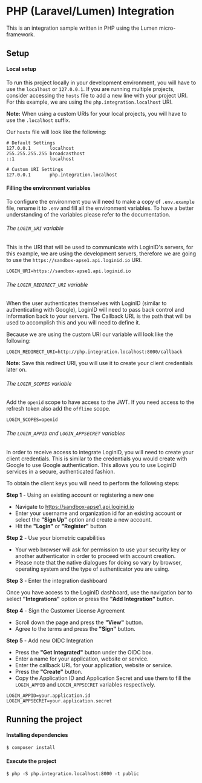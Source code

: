 # PHP (Laravel/Lumen) Integration

This is an integration sample written in PHP using the Lumen micro-framework.

## Setup

#### Local setup

To run this project locally in your development environment, you will have to use the `localhost` or `127.0.0.1`. If you are running multiple projects, consider accessing the `hosts` file to add a new line with your project URI. For this example, we are using the `php.integration.localhost` URI. 

**Note:** When using a custom URIs for your local projects, you will have to use the `.localhost` suffix.

Our `hosts` file will look like the following:
```
# Default Settings
127.0.0.1       localhost
255.255.255.255 broadcasthost
::1             localhost

# Custom URI Settings
127.0.0.1       php.integration.localhost
```

#### Filling the environment variables

To configure the environment you will need to make a copy of `.env.example` file, rename it to `.env` and fill all the environment variables. To have a better understanding of the variables please refer to the documentation.

###### The `LOGIN_URI` variable

This is the URI that will be used to communicate with LoginID's servers, for this example, we are using the development servers, therefore we are going to use the `https://sandbox-apse1.api.loginid.io` URI.

```
LOGIN_URI=https://sandbox-apse1.api.loginid.io
```

###### The `LOGIN_REDIRECT_URI` variable

When the user authenticates themselves with LoginID (similar to authenticating with Google), LoginID will need to pass back control and information back to your servers. The Callback URL is the path that will be used to accomplish this and you will need to define it.

Because we are using the custom URI our variable will look like the following:

```
LOGIN_REDIRECT_URI=http://php.integration.localhost:8000/callback
```

**Note:** Save this redirect URI, you will use it to create your client credentials later on. 

###### The `LOGIN_SCOPES` variable

Add the `openid` scope to have access to the JWT. If you need access to the refresh token also add the `offline` scope.

```
LOGIN_SCOPES=openid
```

###### The `LOGIN_APPID` and `LOGIN_APPSECRET` variables

In order to receive access to integrate LoginID, you will need to create your client credentials. This is similar to the credentials you would create with Google to use Google authentication. This allows you to use LoginID services in a secure, authenticated fashion.

To obtain the client keys you will need to perform the following steps:

**Step 1** - Using an existing account or registering a new one

 - Navigate to https://sandbox-apse1.api.loginid.io
 - Enter your username and organization id for an existing account or select the **"Sign Up"** option and create a new account.
 - Hit the **"Login"** or **"Register"** button

**Step 2** - Use your biometric capabilities

 - Your web browser will ask for permission to use your security key or another authenticator in order to proceed with account creation.
 - Please note that the native dialogues for doing so vary by browser, operating system and the type of authenticator you are using. 

**Step 3** - Enter the integration dashboard

Once you have access to the LoginID dashboard, use the navigation bar to select **"Integrations"** option or press the **"Add Integration"** button.

**Step 4** - Sign the Customer License Agreement

 - Scroll down the page and press the **"View"** button.
 - Agree to the terms and press the **"Sign"** button.

**Step 5** - Add new OIDC Integration
 
 - Press the **"Get Integrated"** button under the OIDC box.
 - Enter a name for your application, website or service.
 - Enter the callback URL for your application, website or service.
 - Press the **"Create"** button.
 - Copy the Application ID and Application Secret and use them to fill the `LOGIN_APPID` and `LOGIN_APPSECRET` variables respectively.

```
LOGIN_APPID=your.application.id
LOGIN_APPSECRET=your.application.secret
```

## Running the project

#### Installing dependencies

```
$ composer install
```

#### Execute the project

```
$ php -S php.integration.localhost:8000 -t public
```

